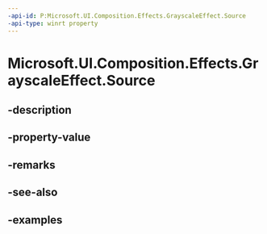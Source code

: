 ```yaml
---
-api-id: P:Microsoft.UI.Composition.Effects.GrayscaleEffect.Source
-api-type: winrt property
---
```


# Microsoft.UI.Composition.Effects.GrayscaleEffect.Source

<!--
public Windows.Graphics.Effects.IGraphicsEffectSource Source { get; set; }
-->


## -description

## -property-value

## -remarks

## -see-also

## -examples


